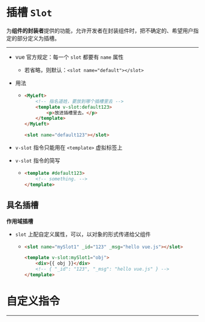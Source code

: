 # 插槽 `Slot`

为**组件的封装者**提供的功能，允许开发者在封装组件时，把不确定的、希望用户指定的部分定义为插槽。

---

-   vue 官方规定：每一个 `slot` 都要有 `name` 属性

    -   若省略，则默认：`<slot name="default"></slot>`

-   用法

    -   ```html
        <MyLeft>
            <!-- 指名道姓，要放到哪个插槽里去 -->
            <template v-slot:default123>
                <p>放进插槽里去。</p>
            </template>
        </MyLeft>

        <slot name="default123"></slot>
        ```

-   `v-slot` 指令只能用在 `<template>` 虚拟标签上

-   `v-slot` 指令的简写

    -   ```html
        <template #default123>
            <!-- something. -->
        </template>
        ```

## 具名插槽

**作用域插槽**

-   `slot` 上配自定义属性，可以，以对象的形式传递给父组件

    -   ```html
        <slot name="mySlot1" _id="123" _msg="hello vue.js"></slot>

        <template v-slot:mySlot1="obj">
            <div>{{ obj }}</div>
            <!-- { "_id": "123", "_msg": "hello vue.js" } -->
        </template>
        ```

# 自定义指令

---
